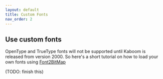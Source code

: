 ```yaml
---
layout: default
title: Custom Fonts
nav_order: 2
---
```


## Use custom fonts

OpenType and TrueType fonts will not be supported until Kaboom is released 
from version 2000. So here's a short tutorial on how to load your own fonts 
using [Font2BitMap](https://stmn.itch.io/font2bitmap)

(TODO: finish this)